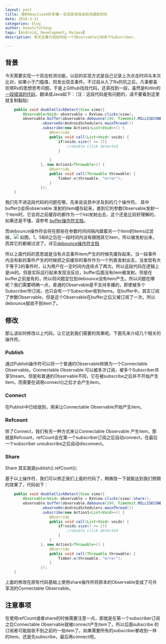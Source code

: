 ```yaml
---
layout: post
title: 浅析ReactiveX的多播——实现安卓双击检测遇到的坑
date: 2016-3-31
categories: blog
author: beautifulSoup
tags: [Android, Development, RxJava]
description: 本文主要介绍如何在一个Observable订阅多个Subscriber。

---
```


## 背景
今天需要实现一个双击检测功能，以前的实现方式是自己记录上次点击时间与本次比对，如果小于门槛值，则发出双击事件。不过自从入了Rx的坑之后，凡事都喜欢用Rx的思想思考问题。于是上Github找找代码，还真找到一段，虽然是Kotlin的[一段错误的代码](https://gist.github.com/imton/ee74249fabff5ac95b16)，翻译成Java如下：（注：这段代码是有问题的，请不要看到这里就复制黏贴）


```java
	public void doubleClickDetect(View view){
        Observable<Void> observable = RxView.clicks(view);
        observable.buffer(observable.debounce(200, TimeUnit.MILLISECONDS))
                .observeOn(AndroidSchedulers.mainThread())
                .subscribe(new Action1<List<Void>>() {
                    @Override
                    public void call(List<Void> voids) {
                        if(voids.size() >= 2){
                        	//double click detected
                        }
                        
                    }
                }, new Action1<Throwable>() {
                    @Override
                    public void call(Throwable throwable) {
                        Timber.e(throwable, "error");
                    }
                });
    }

```
我们先不讲这段代码的问题在哪，先来说说其中涉及到的几个操作符。
其中buffer()会将observable 发射的item缓存起来，直到它的参数Observable发射一个item时，它会将之前缓存的都作为一个list发射出去，这个还是比较好理解的，如果还是不懂，请参考 [buffer操作符文档](http://reactivex.io/documentation/operators/buffer.html)。

而debounce操作符会将在那些在参数时间间隔内跟着另一个item的items过滤掉。![](https://img.alicdn.com/imgextra/i3/754328530/TB2aHeWmXXXXXaCXXXXXXXXXXXX-754328530.png)
如图，1，5和6之后在一段时间内没有跟随其它item，所以被发射出来，而其它的都被过滤了。详见[debounce操作符文档](http://reactivex.io/documentation/operators/debounce.html)

所以上面代码的意思就是当有点击事件item产生的时候先缓存起来，当一段事件内没有新的事件产生的时候把之前缓存的事件作为一个列表发射出去，当发现有大于等于2的事件时，认为用户在一定时间内连续点了两次。所以这段代码在逻辑上是ok的。但是实际运行起来发现没反应，buffer后面没有item被发射。但是在buffer之前是有的，所以将问题定位到debounce没有item产生。所以问题在哪呢？我们需要明确一点，普通的Observable是不支持多播的，即使被多个Subscriber所订阅，也只会有一个Subscriber收到items。在buffer中，其实订阅了参数Observable，但是这个Observable在buffer之后又被订阅了一次，所以debounce就收不到item了。

## 修改
那么该如何修改以上代码，让它达到我们需要的效果呢。下面先来介绍几个相关的操作符。

### Publish
通过Publish操作符可以将一个普通的Observable转换为一个Connectable Observable。Connectable Observable 可以被多次订阅，被多个Subscriber共享Stream。但是和普通的Observable不同，它在被subscribe之后并不开始产生item，而需要在调用connect()之后才会产生item。

### Connect
在Publish中已经提到，用来让Connectable Observable开始产生item。

### Refcount
除了Connect，我们有另一种方式来让Connectable Observable 产生item，那就是Refcount，refCount会在第一个subscriber订阅之后自动connect，在最后一个subscriber unsubscribe之后自动disconnect。

### Share
Share 其实就是publish().refCount();

基于以上操作符，我们可以修正我们上面的代码了，稍微改一下就能达到我们预期的效果了，代码如下：

```java
	public void doubleClickDetect(View view){
        Observable<Void> observable = RxView.clicks(view).share();
        observable.buffer(observable.debounce(200, TimeUnit.MILLISECONDS))
                .observeOn(AndroidSchedulers.mainThread())
                .subscribe(new Action1<List<Void>>() {
                    @Override
                    public void call(List<Void> voids) {
                        if(voids.size() >= 2){
                        	//double click detected
                        }
                    }
                }, new Action1<Throwable>() {
                    @Override
                    public void call(Throwable throwable) {
                        Timber.e(throwable, "error");
                    }
                });
    }

```
上面的修改在原有代码基础上使用share操作符将原本的Observable变成了可共享流的Connectable Observable。

## 注意事项
在使用refCount或者share的时候需要注意一点，那就是在第一个subscriber订阅之后Connectable Observable就被connect产生item了。所以后面subscribe 的订阅者可能就收不到之前的一些item了。如果需要所有的subscriber都收到一样的item。还是先subscribe，最后再connect吧。

